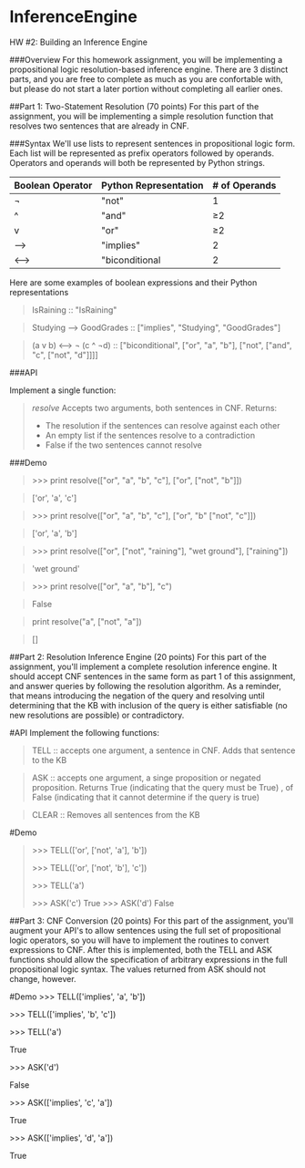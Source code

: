 # InferenceEngine
HW #2: Building an Inference Engine

###Overview
For this homework assignment, you will be implementing a propositional logic resolution-based inference engine. There 
are 3 distinct parts, and you are free to complete as much as you are confortable with, but please do not start a later
portion without completing all earlier ones.

##Part 1: Two-Statement Resolution (70 points)
For this part of the assignment, you will be implementing a simple resolution function that resolves two sentences that 
are already in CNF.

###Syntax
We'll use lists to represent sentences in propositional logic form. Each list will be represented as prefix operators
followed by operands. Operators and operands will both be represented by Python strings.
    
| **Boolean Operator** | **Python Representation** | **# of Operands** |
|----------------------|---------------------------|-------------------|
|          ¬           |            "not"          |        1          |
|          ^           |            "and"          |        ≥2         |
|          v           |            "or"           |        ≥2         |
|         -->          |            "implies"      |        2          |
|         <-->         |            "biconditional |        2          |

Here are some examples of boolean expressions and their Python representations

> IsRaining :: "IsRaining"

> Studying --> GoodGrades :: ["implies", "Studying", "GoodGrades"]

> (a v b) <--> ¬ (c ^ ¬d) :: ["biconditional", ["or", "a", "b"], ["not", ["and", "c", ["not", "d"]]]]

###API

Implement a single function:

> *resolve* Accepts two arguments, both sentences in CNF. Returns:
> * The resolution if the sentences can resolve against each other
> * An empty list if the sentences resolve to a contradiction
> * False if the two sentences cannot resolve

###Demo

> \>>> print resolve(["or", "a", "b", "c"], ["or", ["not", "b"]])

> ['or', 'a', 'c']

> \>>> print resolve(["or", "a", "b", "c"], ["or", "b" ["not", "c"]])

> ['or', 'a', 'b']

> \>>> print resolve(["or", ["not", "raining"], "wet ground"], ["raining"])

> 'wet ground'

> \>>> print resolve(["or", "a", "b"], "c")

> False

> print resolve("a", ["not", "a"])

> []

##Part 2: Resolution Inference Engine (20 points)
For this part of the assignment, you'll implement a complete resolution inference engine. It should accept CNF sentences
in the same form as part 1 of this assignment, and answer queries by following the resolution algorithm. As a reminder, 
that means introducing the negation of the query and resolving until determining that the KB with inclusion of the query 
is either satisfiable (no new resolutions are possible) or contradictory.

#API
Implement the following functions:

>TELL :: accepts one argument, a sentence in CNF. Adds that sentence to the KB

>ASK :: accepts one argument, a singe proposition or negated proposition. Returns True (indicating that the query must be True)
>, of False (indicating that it cannot determine if the query is true)

>CLEAR :: Removes all sentences from the KB

#Demo
> \>>> TELL(['or', ['not', 'a'], 'b'])
>
> \>>> TELL(['or', ['not', 'b'], 'c'])
>
> \>>> TELL('a')
>
>\>>> ASK('c')
>True
>\>>> ASK('d')
>False

##Part 3: CNF Conversion (20 points)
For this part of the assignment, you'll augment your API's to allow sentences using the full set of propositional logic 
operators, so you will have to implement the routines to convert expressions to CNF. After this is implemented, both the 
TELL and ASK functions should allow the specification of arbitrary expressions in the full propositional logic syntax.
The values returned from ASK should not change, however.

#Demo
\>>> TELL(['implies', 'a', 'b'])

\>>> TELL(['implies', 'b', 'c'])

\>>> TELL('a')

True

\>>> ASK('d')

False

\>>> ASK(['implies', 'c', 'a'])

True

\>>> ASK(['implies', 'd', 'a'])

True






